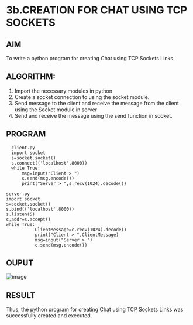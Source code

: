 # 3b.CREATION FOR CHAT USING TCP SOCKETS
## AIM
To write a python program for creating Chat using TCP Sockets Links.
## ALGORITHM:
1. Import the necessary modules in python
2. Create a socket connection to using the socket module.
3. Send message to the client and receive the message from the client using the Socket module in
 server
4. Send and receive the message using the send function in socket.
## PROGRAM
      client.py
      import socket 
      s=socket.socket() 
      s.connect(('localhost',8000)) 
      while True: 
          msg=input("Client > ") 
          s.send(msg.encode()) 
          print("Server > ",s.recv(1024).decode())

    server.py
    import socket 
    s=socket.socket() 
    s.bind(('localhost',8000)) 
    s.listen(5) 
    c,addr=s.accept() 
    while True: 
               ClientMessage=c.recv(1024).decode() 
               print("Client > ",ClientMessage) 
               msg=input("Server > ") 
               c.send(msg.encode())    
## OUPUT
![image](https://github.com/user-attachments/assets/30da295f-e4f8-4aa8-9c10-55f39d49fdcf)

## RESULT
Thus, the python program for creating Chat using TCP Sockets Links was successfully 
created and executed.
